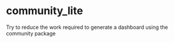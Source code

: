 # community_lite
Try to reduce the work required to generate a dashboard using the community package

